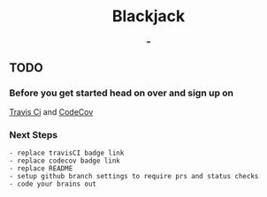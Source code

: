 <h1 align="center"><div>Blackjack</div>
<div><a href="https://codecov.io/gh/updown-development/blackjack-webapp">
       <img src="https://codecov.io/gh/updown-development/blackjack-webapp/branch/master/graph/badge.svg?token=7OUI5QXQD4" alt=""/>
     </a>
     <a href="https://travis-ci.com/updown-development/blackjack-webapp">
     <img src="https://travis-ci.com/UpDown-Development/blackjack-webapp.svg?branch=master" alt=""/>
     </a>
</div>
</h1>

## TODO
### Before you get started head on over and sign up on
[Travis Ci](https://travis-ci.com) and
[CodeCov](https://coodecov.io) 
    
### Next Steps
    - replace travisCI badge link
    - replace codecov badge link
    - replace README
    - setup github branch settings to require prs and status checks
    - code your brains out
